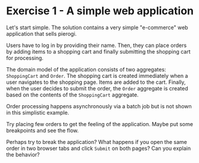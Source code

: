 # Exercise 1 - A simple web application

Let's start simple. The solution contains a very simple "e-commerce" web application that sells pierogi. 

Users have to log in by providing their name. Then, they can place orders by adding items to a shopping cart and finally submitting the shopping cart for processing.

The domain model of the application consists of two aggregates: `ShoppingCart` and `Order`. The shopping cart is created immediately when a user navigates to the shopping page. Items are added to the cart. Finally, when the user decides to submit the order, the `Order` aggregate is created based on the contents of the `ShoppingCart` aggregate. 

Order processing happens asynchronously via a batch job but is not shown in this simplistic example.

Try placing few orders to get the feeling of the application. Maybe put some breakpoints and see the flow.

Perhaps try to break the application? What happens if you open the same order in two browser tabs and click `Submit` on both pages? Can you explain the behavior?